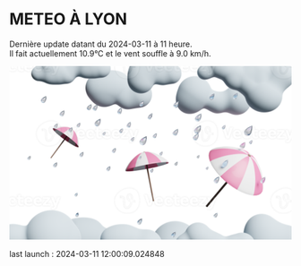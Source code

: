 # METEO À LYON

Dernière update datant du 2024-03-11 à 11 heure.  
Il fait actuellement 10.9°C et le vent souffle à 9.0 km/h.      

![](./.github/rain.png)

last launch : 2024-03-11 12:00:09.024848
